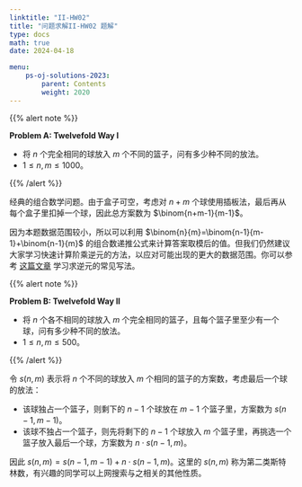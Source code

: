 ```yaml
---
linktitle: "II-HW02"
title: "问题求解II-HW02 题解"
type: docs
math: true
date: 2024-04-18

menu:
    ps-oj-solutions-2023:
        parent: Contents
        weight: 2020
---
```


{{% alert note %}}

**Problem A: Twelvefold Way I**

* 将 $n$ 个完全相同的球放入 $m$ 个不同的篮子，问有多少种不同的放法。
* $1\leq n, m\leq 1000$。

{{% /alert %}}

经典的组合数学问题。由于盒子可空，考虑对 $n+m$ 个球使用插板法，最后再从每个盒子里扣掉一个球，因此总方案数为 $\binom{n+m-1}{m-1}$。

因为本题数据范围较小，所以可以利用 $\binom{n}{m}=\binom{n-1}{m-1}+\binom{n-1}{m}$ 的组合数递推公式来计算答案取模后的值。但我们仍然建议大家学习快速计算阶乘逆元的方法，以应对可能出现的更大的数据范围。你可以参考 [这篇文章](/courses/problemsolving/coding/mulinv/) 学习求逆元的常见写法。

{{% alert note %}}

**Problem B: Twelvefold Way II**

* 将 $n$ 个各不相同的球放入 $m$ 个完全相同的篮子，且每个篮子里至少有一个球，问有多少种不同的放法。
* $1\leq n, m\leq 500$。

{{% /alert %}}

令 $s(n, m)$ 表示将 $n$ 个不同的球放入 $m$ 个相同的篮子的方案数，考虑最后一个球的放法：

* 该球独占一个篮子，则剩下的 $n-1$ 个球放在 $m-1$ 个篮子里，方案数为 $s(n-1, m-1)$。
* 该球不独占一个篮子，则先将剩下的 $n-1$ 个球放入 $m$ 个篮子里，再挑选一个篮子放入最后一个球，方案数为 $n\cdot s(n-1, m)$。

因此 $s(n, m)=s(n-1, m-1) + n\cdot s(n-1, m)$。这里的 $s(n, m)$ 称为第二类斯特林数，有兴趣的同学可以上网搜索与之相关的其他性质。